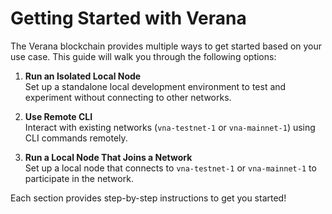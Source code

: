 # Getting Started with Verana

The Verana blockchain provides multiple ways to get started based on your use case. This guide will walk you through the following options:

1. **Run an Isolated Local Node**  
   Set up a standalone local development environment to test and experiment without connecting to other networks.

2. **Use Remote CLI**  
   Interact with existing networks (`vna-testnet-1` or `vna-mainnet-1`) using CLI commands remotely.

3. **Run a Local Node That Joins a Network**  
   Set up a local node that connects to `vna-testnet-1` or `vna-mainnet-1` to participate in the network.

Each section provides step-by-step instructions to get you started!